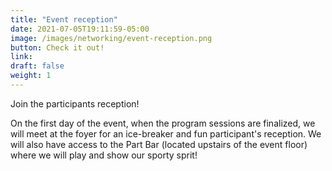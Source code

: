 ```yaml
---
title: "Event reception"
date: 2021-07-05T19:11:59-05:00
image: /images/networking/event-reception.png
button: Check it out!
link: 
draft: false
weight: 1
---
```


Join the participants reception! 

On the first day of the event, when the program sessions are finalized, we will meet at the foyer for an ice-breaker and fun participant's reception. We will also have access to the Part Bar (located upstairs of the event floor) where we will play and show our sporty sprit!